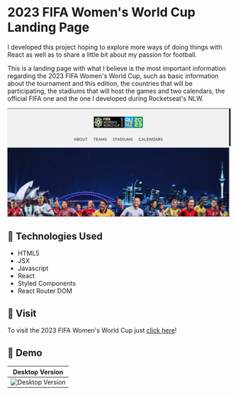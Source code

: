 # 2023 FIFA Women's World Cup Landing Page

I developed this project hoping to explore more ways of doing things with React as well as to share a little bit about my passion for football.

This is a landing page with what I believe is the most important information regarding the 2023 FIFA Women's World Cup, such as basic information about the tournament and this edition, the countries that will be participating, the stadiums that will host the games and two calendars, the official FIFA one and the one I developed during Rocketseat's NLW.

![Screenshot of the Homepage](public/banner-readme.png)

## 🔧 Technologies Used

- HTML5
- JSX
- Javascript
- React
- Styled Components
- React Router DOM

## 🔗 Visit 

To visit the 2023 FIFA Women's World Cup just <a href="#" target="_blank">click here</a>!

##  📱 Demo

| Desktop Version |
|----------------|
|![Desktop Version](public/desktop.gif)|